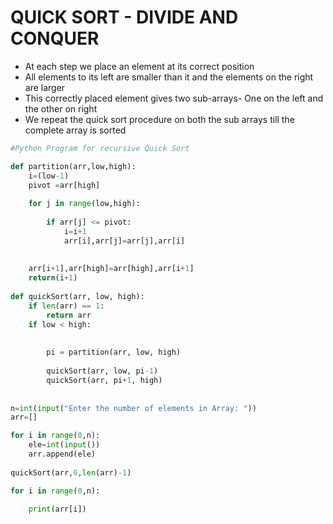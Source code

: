 # QUICK SORT - DIVIDE AND CONQUER

+ At each step we place an element at its correct position
+ All elements to its left are smaller than it and the elements on the right are larger
+ This correctly placed element gives two sub-arrays- One on the left and the other on right
+ We repeat the quick sort procedure on both the sub arrays till the complete array is sorted


``` Python
#Python Program for recursive Quick Sort

def partition(arr,low,high):
    i=(low-1)
    pivot =arr[high]
    
    for j in range(low,high):
        
        if arr[j] <= pivot:
            i=i+1
            arr[i],arr[j]=arr[j],arr[i]
        
    
    arr[i+1],arr[high]=arr[high],arr[i+1]
    return(i+1)
    
def quickSort(arr, low, high):
    if len(arr) == 1:
        return arr
    if low < high:
 
       
        pi = partition(arr, low, high)
 
        quickSort(arr, low, pi-1)
        quickSort(arr, pi+1, high)
        
        
n=int(input("Enter the number of elements in Array: "))
arr=[]

for i in range(0,n):
    ele=int(input())
    arr.append(ele)
    
quickSort(arr,0,len(arr)-1)

for i in range(0,n):
    
    print(arr[i])
```
